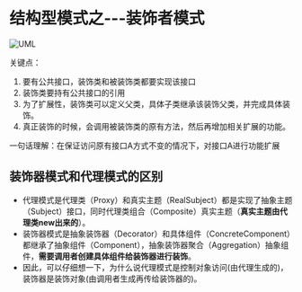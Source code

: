 # 结构型模式之---装饰者模式

![UML](UML.png)

关键点：
1. 要有公共接口，装饰类和被装饰类都要实现该接口
2. 装饰类要持有公共接口的引用
3. 为了扩展性，装饰类可以定义父类，具体子类继承该装饰父类，并完成具体装饰。
4. 真正装饰的时候，会调用被装饰类的原有方法，然后再增加相关扩展的功能。

一句话理解：在保证访问原有接口A方式不变的情况下，对接口A进行功能扩展

## 装饰器模式和代理模式的区别
- 代理模式是代理类（Proxy）和真实主题（RealSubject）都是实现了抽象主题（Subject）接口，同时代理类组合（Composite）真实主题（**真实主题由代理类new出来的**）。
- 装饰器模式是抽象装饰器（Decorator）和具体组件（ConcreteComponent）都继承了抽象组件（Component），抽象装饰器聚合（Aggregation）抽象组件，**需要调用者创建具体组件给装饰器进行装饰**。
- 因此，可以仔细想一下，为什么说代理模式是控制对象访问(由代理生成的)，装饰器是装饰对象(由调用者生成再传给装饰器的)。